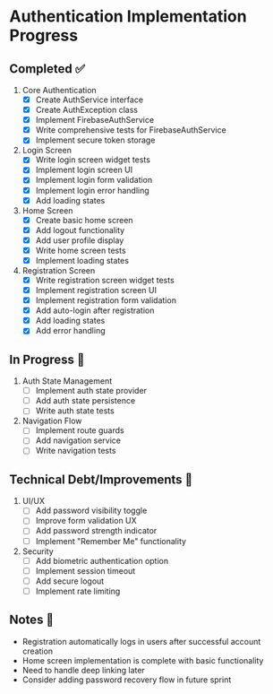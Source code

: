 # Authentication Implementation Progress

## Completed ✅
1. Core Authentication
   - [x] Create AuthService interface
   - [x] Create AuthException class
   - [x] Implement FirebaseAuthService
   - [x] Write comprehensive tests for FirebaseAuthService
   - [x] Implement secure token storage

2. Login Screen
   - [x] Write login screen widget tests
   - [x] Implement login screen UI
   - [x] Implement login form validation
   - [x] Implement login error handling
   - [x] Add loading states

3. Home Screen
   - [x] Create basic home screen
   - [x] Add logout functionality
   - [x] Add user profile display
   - [x] Write home screen tests
   - [x] Implement loading states

4. Registration Screen
   - [x] Write registration screen widget tests
   - [x] Implement registration screen UI
   - [x] Implement registration form validation
   - [x] Add auto-login after registration
   - [x] Add loading states
   - [x] Add error handling

## In Progress 🔄
1. Auth State Management
   - [ ] Implement auth state provider
   - [ ] Add auth state persistence
   - [ ] Write auth state tests

2. Navigation Flow
   - [ ] Implement route guards
   - [ ] Add navigation service
   - [ ] Write navigation tests

## Technical Debt/Improvements 🔧
1. UI/UX
   - [ ] Add password visibility toggle
   - [ ] Improve form validation UX
   - [ ] Add password strength indicator
   - [ ] Implement "Remember Me" functionality

2. Security
   - [ ] Add biometric authentication option
   - [ ] Implement session timeout
   - [ ] Add secure logout
   - [ ] Implement rate limiting

## Notes 📝
- Registration automatically logs in users after successful account creation
- Home screen implementation is complete with basic functionality
- Need to handle deep linking later
- Consider adding password recovery flow in future sprint 